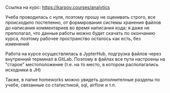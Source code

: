Ссылка на курс: https://karpov.courses/analytics

Учеба проводилась с нуля, поэтому прошу не оценивать строго, все происходило постепенно, от формирования системы хранения файлов до написания комментариев во время написания кода; я даже не преполагал, что данные работы можно будет скачать по окончанию курса, поэтому рабочее пространство осталось как есть, без изменений 

Работа на курсе осуществлялась в JypterHub, подгрузка файлов через внутренний терминал в GitLab. Поэтому в файлах все пути настроены на "старое" местоположение (т.е. на то место, в котором располагались исходники в JH)

Также, в папке homeworks можно увидеть дополнителные разделы по учебе, связанные со статистикой, sql, airflow и т.п.
